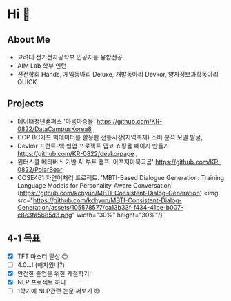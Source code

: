 # Hi 👋
## About Me
- 고려대 전기전자공학부 인공지능 융합전공
- AIM Lab 학부 인턴 
- 전전학회 Hands, 게임동아리 Deluxe, 개발동아리 Devkor, 양자정보과학동아리 QUICK


## Projects
- 데이터청년캠퍼스 '마음마중물'  https://github.com/KR-0822/DataCampusKorea8 , 
- CCP BC카드 빅데이터를 활용한 전통시장(지역축제) 소비 분석 모델 발굴,
- Devkor 프런트-백 협업 프로젝트 뎁코 쇼핑몰 페이지 만들기 https://github.com/KR-0822/devkorpage ,
- 윈터스쿨 메타버스 기반 AI 부트 캠프 '아프지마북극곰' https://github.com/KR-0822/PolarBear
- COSE461 자연어처리 프로젝트. 'MBTI-Based Dialogue Generation: Training Language Models for Personality-Aware Conversation' (https://github.com/kchyun/MBTI-Consistent-Dialog-Generation)
<img src="https://github.com/kchyun/MBTI-Consistent-Dialog-Generation/assets/105578577/ca13b33f-f434-41be-b007-c8e3fa5685d3.png" width="30%" height="30%"/}

## 

## 4-1 목표
- [x] TFT 마스터 달성 😊
- [ ] 4.0...! (해치웠나?)
- [x] 안전한 졸업을 위한 계절학기!
- [x] NLP 프로젝트 하나
- [ ] 1학기에 NLP관련 논문 써보기
😊
